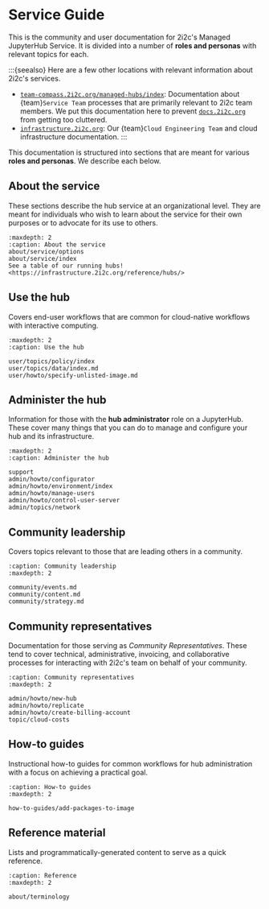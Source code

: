 # Service Guide

This is the community and user documentation for 2i2c's Managed JupyterHub Service.
It is divided into a number of **roles and personas** with relevant topics for each.

:::{seealso}
Here are a few other locations with relevant information about 2i2c's services.

- [`team-compass.2i2c.org/managed-hubs/index`](https://team-compass.2i2c.org/en/latest/projects/managed-hubs/index.html): Documentation about {team}`Service Team` processes that are primarily relevant to 2i2c team members. We put this documentation here to prevent [`docs.2i2c.org`](https://docs.2i2c.org) from getting too cluttered.
- [`infrastructure.2i2c.org`](https://infrastructure.2i2c.org): Our {team}`Cloud Engineering Team` and cloud infrastructure documentation.
:::

This documentation is structured into sections that are meant for various **roles and personas**.
We describe each below.

## About the service

These sections describe the hub service at an organizational level.
They are meant for individuals who wish to learn about the service for their own purposes or to advocate for its use to others.

```{toctree}
:maxdepth: 2
:caption: About the service
about/service/options
about/service/index
See a table of our running hubs! <https://infrastructure.2i2c.org/reference/hubs/>
```

## Use the hub

Covers end-user workflows that are common for cloud-native workflows with interactive computing.

```{toctree}
:maxdepth: 2
:caption: Use the hub

user/topics/policy/index
user/topics/data/index.md
user/howto/specify-unlisted-image.md
```

## Administer the hub

Information for those with the **hub administrator** role on a JupyterHub.
These cover many things that you can do to manage and configure your hub and its infrastructure.

```{toctree}
:maxdepth: 2
:caption: Administer the hub

support
admin/howto/configurator
admin/howto/environment/index
admin/howto/manage-users
admin/howto/control-user-server
admin/topics/network
```

## Community leadership

Covers topics relevant to those that are leading others in a community.

```{toctree}
:caption: Community leadership
:maxdepth: 2

community/events.md
community/content.md
community/strategy.md
```

## Community representatives

Documentation for those serving as _Community Representatives_.
These tend to cover technical, administrative, invoicing, and collaborative processes for interacting with 2i2c's team on behalf of your community.

```{toctree}
:caption: Community representatives
:maxdepth: 2

admin/howto/new-hub
admin/howto/replicate
admin/howto/create-billing-account
topic/cloud-costs
```

## How-to guides

Instructional how-to guides for common workflows for hub administration with a focus on achieving a practical goal.

```{toctree}
:caption: How-to guides
:maxdepth: 2

how-to-guides/add-packages-to-image

```

## Reference material

Lists and programmatically-generated content to serve as a quick reference.

```{toctree}
:caption: Reference
:maxdepth: 2

about/terminology
```
